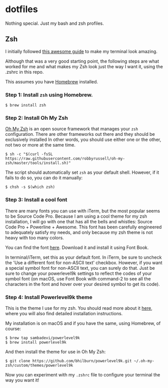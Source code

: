 # dotfiles

Nothing special. Just my bash and zsh profiles. 

## Zsh 

I initially followed [this awesome guide](https://medium.com/@Clovis_app/configuration-of-a-beautiful-efficient-terminal-and-prompt-on-osx-in-7-minutes-827c29391961) to make my terminal look amazing.

Although that was a very good starting point, the following steps are what worked for me and what makes my Zsh look just the way I want it, using the .zshrc in this repo.

This assumes you have [Homebrew](https://brew.sh/) installed.

### Step 1: Install `zsh` using Homebrew.
```
$ brew install zsh
```

### Step 2: Install Oh My Zsh
[Oh My Zsh](https://github.com/robbyrussell/oh-my-zsh) is an open source framework that manages your `zsh` configuration. There are other frameworks out there and they should be exclusively installed In other words, you should use either one or the other, not two or more at the same time.

```
$ sh -c "$(curl -fsSL https://raw.githubusercontent.com/robbyrussell/oh-my-zsh/master/tools/install.sh)"
```

The script should automatically set `zsh` as your default shell. However, if it fails to do so, you can do it manually:

```
$ chsh -s $(which zsh)
```

### Step 3: Install a cool font
There are many fonts you can use with iTerm, but the most popular seems to be Source Code Pro. Because I am using a cool theme for my zsh installation, I will go with one that has all the bells and whistles: Source Code Pro + Powerline + Awesome. This font has been carefully engineered to adequately satisfy my needs, and only because my zsh theme is not heavy with too many colors.

You can find the font [here](https://github.com/Falkor/dotfiles/tree/master/fonts). Download it and install it using Font Book.

In terminal/iTerm, set this as your default font. In iTerm, be sure to uncheck the 'Use a different font for non-ASCII text' checkbox. However, if you want a special symbol font for non-ASCII text, you can surely do that. Just be sure to change your powerlevel9k settings to reflect the codes of your symbol font (on macOS, use Font Book with command-2 to see all the characters in the font and hover over your desired symbol to get its code).

### Step 4: Install Powerlevel9k theme

This is the theme I use for my zsh. You should read more about it [here](https://github.com/bhilburn/powerlevel9k), where you will also find detailed installation instructions.

My installation is on macOS and if you have the same, using Homebrew, of course:

```
$ brew tap sambadevi/powerlevel9k
$ brew install powerlevel9k
```

And then install the theme for use in Oh My Zsh:

```
$ git clone https://github.com/bhilburn/powerlevel9k.git ~/.oh-my-zsh/custom/themes/powerlevel9k
```

Now you can experiment with my `.zshrc` file to configure your terminal the way you want it!

